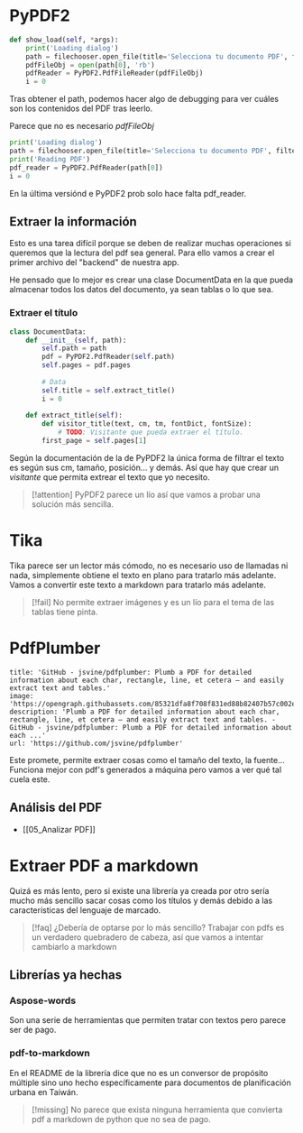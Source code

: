 
# PyPDF2

```python
def show_load(self, *args):  
    print('Loading dialog')  
    path = filechooser.open_file(title='Selecciona tu documento PDF', filters=[('PDF files', '*.pdf')])  
    pdfFileObj = open(path[0], 'rb')  
    pdfReader = PyPDF2.PdfFileReader(pdfFileObj)  
    i = 0
```

Tras obtener el path, podemos hacer algo de debugging para ver cuáles son los contenidos del PDF tras leerlo.

Parece que no es necesario _pdfFileObj_

```python
print('Loading dialog')  
path = filechooser.open_file(title='Selecciona tu documento PDF', filters=[('PDF files', '*.pdf')])  
print('Reading PDF')  
pdf_reader = PyPDF2.PdfReader(path[0])  
i = 0
```

En la última versiónd e PyPDF2 prob solo hace falta pdf_reader.

## Extraer la información
Esto es una tarea difícil porque se deben de realizar muchas operaciones si queremos que la lectura del pdf sea general. Para ello vamos a crear el primer archivo del "backend" de nuestra app.

He pensado que lo mejor es crear una clase DocumentData en la que pueda almacenar todos los datos del documento, ya sean tablas o lo que sea. 

### Extraer el título

```python
class DocumentData:  
    def __init__(self, path):  
        self.path = path  
        pdf = PyPDF2.PdfReader(self.path)  
        self.pages = pdf.pages  
  
        # Data  
        self.title = self.extract_title()  
        i = 0  
  
    def extract_title(self):  
        def visitor_title(text, cm, tm, fontDict, fontSize):  
            # TODO: Visitante que pueda extraer el título.  
        first_page = self.pages[1]
```

Según la documentación de la de PyPDF2 la única forma de filtrar el texto es según sus cm, tamaño, posición... y demás. Así que hay que crear un _visitante_ que permita extrear el texto que yo necesito.

> [!attention]
> PyPDF2 parece un lío así que vamos a probar una solución más sencilla.
> 

# Tika
Tika parece ser un lector más cómodo, no es necesario uso de llamadas ni nada, simplemente obtiene el texto en plano para tratarlo más adelante. Vamos a convertir este texto a markdown para tratarlo más adelante.

> [!fail]
> No permite extraer imágenes y es un lío para el tema de las tablas tiene pinta.
> 

# PdfPlumber

```embed
title: 'GitHub - jsvine/pdfplumber: Plumb a PDF for detailed information about each char, rectangle, line, et cetera — and easily extract text and tables.'
image: 'https://opengraph.githubassets.com/85321dfa8f708f831ed88b82407b57c002eebcdb6310735ef6adc7c67782563d/jsvine/pdfplumber'
description: 'Plumb a PDF for detailed information about each char, rectangle, line, et cetera — and easily extract text and tables. - GitHub - jsvine/pdfplumber: Plumb a PDF for detailed information about each ...'
url: 'https://github.com/jsvine/pdfplumber'
```

Este promete, permite extraer cosas como el tamaño del texto, la fuente... Funciona mejor con pdf's generados a máquina pero vamos a ver qué tal cuela este.

## Análisis del PDF
- [[05_Analizar PDF]]


# Extraer PDF a markdown
Quizá es más lento, pero si existe una librería ya creada por otro sería mucho más sencillo sacar cosas como los títulos y demás debido a las características del lenguaje de marcado. 

> [!faq] ¿Debería de optarse por lo más sencillo?
> Trabajar con pdfs es un verdadero quebradero de cabeza, así que vamos a intentar cambiarlo a markdown

## Librerías ya hechas

### Aspose-words
Son una serie de herramientas que permiten tratar con textos pero parece ser de pago.

### pdf-to-markdown
En el README de la librería dice que no es un conversor de propósito múltiple sino uno hecho específicamente para documentos de planificación urbana en Taiwán.

> [!missing]
> No parece que exista ninguna herramienta que convierta pdf a markdown de python que no sea de pago. 

